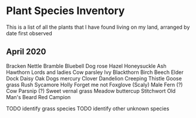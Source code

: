 # Plant Species Inventory

This is a list of all the plants that I have found living on my land, arranged by date first observed

## April 2020

Bracken
Nettle
Bramble
Bluebell
Dog rose
Hazel
Honeysuckle
Ash
Hawthorn
Lords and ladies
Cow parsley
Ivy
Blackthorn
Birch
Beech
Elder
Dock
Daisy
Oak
Dogs mercury
Clover
Dandelion
Creeping Thistle
Goose grass
Rush
Sycamore
Holly
Forget me not
Foxglove
(Scaly) Male Fern (?)
Cow Parsnip (?)
Sweet vernal grass
Meadow buttercup
Stitchwort
Old Man's Beard
Red Campion

TODO identify grass species
TODO identify other unknown species

